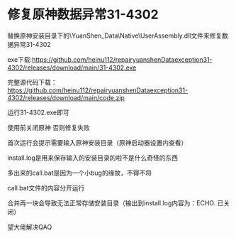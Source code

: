 # 修复原神数据异常31-4302
替换原神安装目录下的\YuanShen_Data\Native\UserAssembly.dll文件来修复数据异常31-4302

exe下载:https://github.com/heinu112/repairyuanshenDataexception31-4302/releases/download/main/31-4302.exe

完整源代码下载：https://github.com/heinu112/repairyuanshenDataexception31-4302/releases/download/main/code.zip

运行31-4302.exe即可

使用前关闭原神 否则修复失败

首次运行会提示需要输入原神安装目录（原神启动器设置内查看）

install.log是用来保存输入的安装目录的啦不是什么奇怪的东西

多出来的call.bat是因为一个小bug的缘故，不得不将

call.bat文件的内容分开运行

合并再一块会导致无法正常存储安装目录（输出到install.log内容为：ECHO. 已关闭）

望大佬解决QAQ
